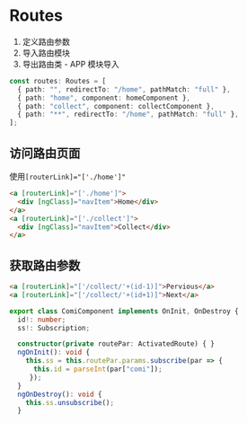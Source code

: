 # Routes

1. 定义路由参数
2. 导入路由模块
3. 导出路由类 - APP 模块导入

```typescript
const routes: Routes = [
  { path: "", redirectTo: "/home", pathMatch: "full" },
  { path: "home", component: homeComponent },
  { path: "collect", component: collectComponent },
  { path: "**", redirectTo: "/home", pathMatch: "full" },
];
```

## 访问路由页面

使用`[routerLink]="['./home']"`

```html
<a [routerLink]="['./home']">
  <div [ngClass]="navItem">Home</div>
</a>
<a [routerLink]="['./collect']">
  <div [ngClass]="navItem">Collect</div>
</a>
```

## 获取路由参数

```html
<a [routerLink]="['/collect/'+(id-1)]">Pervious</a>
<a [routerLink]="['/collect/'+(id+1)]">Next</a>
```

```typescript
export class ComiComponent implements OnInit, OnDestroy {
  id!: number;
  ss!: Subscription;

  constructor(private routePar: ActivatedRoute) { }
  ngOnInit(): void {
    this.ss = this.routePar.params.subscribe(par => {
      this.id = parseInt(par["comi"]);
     });
  }
  ngOnDestroy(): void {
    this.ss.unsubscribe();
  }
```
